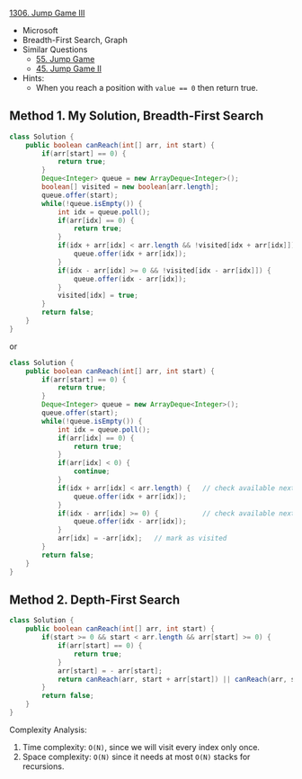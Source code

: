 [1306. Jump Game III](https://leetcode.com/problems/jump-game-iii/)

* Microsoft
* Breadth-First Search, Graph
* Similar Questions
    * [55. Jump Game](https://leetcode.com/problems/jump-game/)
    * [45. Jump Game II](https://leetcode.com/problems/jump-game-ii/)
* Hints:
    * When you reach a position with `value == 0` then return true.
    
  
## Method 1. My Solution, Breadth-First Search
```java
class Solution {
    public boolean canReach(int[] arr, int start) {
        if(arr[start] == 0) {
            return true;
        }
        Deque<Integer> queue = new ArrayDeque<Integer>();
        boolean[] visited = new boolean[arr.length];
        queue.offer(start);
        while(!queue.isEmpty()) {
            int idx = queue.poll();
            if(arr[idx] == 0) {
                return true;
            }
            if(idx + arr[idx] < arr.length && !visited[idx + arr[idx]]) {
                queue.offer(idx + arr[idx]);
            }
            if(idx - arr[idx] >= 0 && !visited[idx - arr[idx]]) {
                queue.offer(idx - arr[idx]);
            }
            visited[idx] = true;
        }
        return false;
    }
}
```

or 

```java
class Solution {
    public boolean canReach(int[] arr, int start) {
        if(arr[start] == 0) {
            return true;
        }
        Deque<Integer> queue = new ArrayDeque<Integer>();
        queue.offer(start);
        while(!queue.isEmpty()) {
            int idx = queue.poll();
            if(arr[idx] == 0) {
                return true;
            } 
            if(arr[idx] < 0) {
                continue;
            }
            if(idx + arr[idx] < arr.length) {   // check available next steps
                queue.offer(idx + arr[idx]);
            }
            if(idx - arr[idx] >= 0) {           // check available next steps
                queue.offer(idx - arr[idx]);
            }
            arr[idx] = -arr[idx];   // mark as visited
        }
        return false;
    }
}
```

## Method 2. Depth-First Search
```java
class Solution {
    public boolean canReach(int[] arr, int start) {
        if(start >= 0 && start < arr.length && arr[start] >= 0) {
            if(arr[start] == 0) {
                return true;
            }
            arr[start] = - arr[start];
            return canReach(arr, start + arr[start]) || canReach(arr, start - arr[start]);
        }
        return false;
    }
}
```
Complexity Analysis: 
1. Time complexity: `O(N)`, since we will visit every index only once.
2. Space complexity: `O(N)` since it needs at most `O(N)` stacks for recursions.
